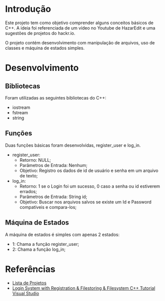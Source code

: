 # Introdução

Este projeto tem como objetivo comprender alguns conceitos básicos de C++. A ideia foi referenciada de um vídeo no Youtube de HazarEdit e uma sugestões de projetos do hackr.io. 

O projeto contém desenvolvimento com manipulação de arquivos, uso de classes e máquina de estados simples.


# Desenvolvimento

## Bibliotecas

Foram utilizadas as seguintes bibliotecas do C++: 

- iostream
- fstream
- string 


## Funções

Duas funções básicas foram desenvolvidas, register_user e log_in. 

- register_user:
    - Retorno: NULL;
    - Parâmetros de Entrada: Nenhum;
    - Objetivo: Registro os dados de id de usuário e senha em um arquivo de texto;
- log_in:
    - Retorno: 1 se o Login foi um sucesso, 0 caso a senha ou id estiverem errados;
    - Parâmetros de Entrada: String id;
    - Objetivo: Buscar nos arquivos salvos se existe um Id e Password compatíveis e compara-los; 

## Máquina de Estados

A máquina de estados é simples com apenas 2 estados:

- 1: Chama a função register_user;
- 2: Chama a função log_in;



# Referências

- [Lista de Projetos](https://hackr.io/blog/cpp-projects)
- [Login System with Registration & Filestoring & Filesystem C++ Tutorial Visual Studio](https://www.youtube.com/watch?v=I_aWPGCaaFA)